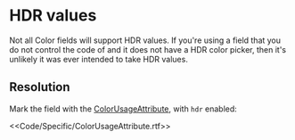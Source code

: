 # HDR values

Not all Color fields will support HDR values. If you're using a field that you do not control the code of and it does not have a HDR color picker, then it's unlikely it was ever intended to take HDR values.

## Resolution

Mark the field with the [ColorUsageAttribute](https://docs.unity3d.com/ScriptReference/ColorUsageAttribute.html), with `hdr` enabled:  

<<Code/Specific/ColorUsageAttribute.rtf>>
